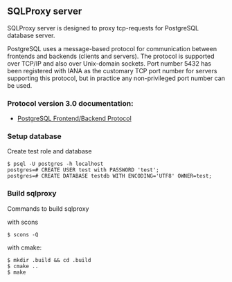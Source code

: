 ## SQLProxy server

SQLProxy server is designed to proxy tcp-requests for PostgreSQL database
server.

PostgreSQL uses a message-based protocol for communication between frontends
and backends (clients and servers). The protocol is supported over TCP/IP and
also over Unix-domain sockets. Port number 5432 has been registered with IANA
as the customary TCP port number for servers supporting this protocol, but in
practice any non-privileged port number can be used.

### Protocol version 3.0 documentation:

* [PostgreSQL Frontend/Backend Protocol](https://www.postgresql.org/docs/9.4/static/protocol.html)

### Setup database

Create test role and database

    $ psql -U postgres -h localhost
    postgres=# CREATE USER test with PASSWORD 'test';
    postgres=# CREATE DATABASE testdb WITH ENCODING='UTF8' OWNER=test;

### Build sqlproxy

Commands to build sqlproxy

with scons

    $ scons -Q

with cmake:

    $ mkdir .build && cd .build
    $ cmake ..
    $ make
